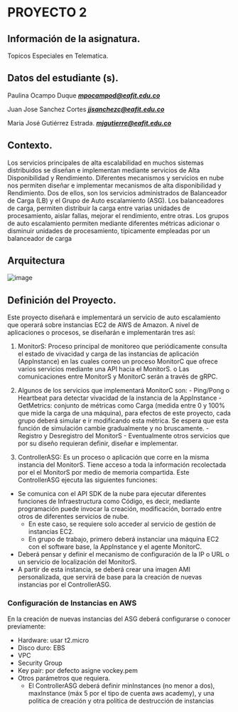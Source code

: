 # PROYECTO 2

## Información de la asignatura.
Topicos Especiales en Telematica.

## Datos del estudiante (s).
Paulina Ocampo Duque ***mpocampod@eafit.edu.co***

Juan Jose Sanchez Cortes ***jjsanchezc@eafit.edu.co***

Maria José Gutiérrez Estrada. ***mjgutierre@eafit.edu.co***



## Contexto.

Los servicios principales de alta escalabilidad en muchos sistemas distribuidos se diseñan e implementan mediante servicios de Alta Disponibilidad y Rendimiento. Diferentes mecanismos y
servicios en nube nos permiten diseñar e implementar mecanismos de alta disponibilidad y Rendimiento. Dos de ellos, son los servicios administrados de Balanceador de Carga (LB) y el Grupo de
Auto escalamiento (ASG). Los balanceadores de carga, permiten distribuir la carga entre varias unidades de procesamiento, aislar fallas, mejorar el rendimiento, entre otras. Los grupos de auto
escalamiento permiten mediante diferentes métricas adicionar o disminuir unidades de procesamiento, típicamente empleadas por un balanceador de carga

## Arquitectura 

![image](https://github.com/mpocampod/proyecto2/assets/68908889/ae810e52-220e-48da-96b1-306773c1a57c)

## Definición del Proyecto. 

Este proyecto diseñará e implementará un servicio de auto escalamiento que operará sobre instancias EC2 de AWS de Amazon. A nivel de aplicaciones o procesos, se diseñarán e implementarán tres así: 

1. MonitorS: Proceso principal de monitoreo que periódicamente consulta el estado de vivacidad y carga de las instancias de aplicación (AppInstance) en las cuales correo un proceso MonitorC que ofrece varios servicios mediante una API hacia el MonitorS.
  o Las comunicaciones entre MonitorS y MonitorC serán a través de gRPC.
  2. Algunos de los servicios que implementará MonitorC son:
    - Ping/Pong o Heartbeat para detectar vivacidad de la instancia de la AppInstance
    - GetMetrics: conjunto de métricas como Carga (medida entre 0 y 100% que mide la carga de una máquina), para efectos de este proyecto, cada grupo
    deberá simular e ir modificando esta métrica. Se espera que esta función de simulación cambie gradualmente y no bruscamente.
    - Registro y Desregistro del MonitorS
    - Eventualmente otros servicios que por su diseño requieran definir, diseñar e
    implementar.

3. ControllerASG: Es un proceso o aplicación que corre en la misma instancia del MonitorS. Tiene acceso a toda la información recolectada por el el MonitorS por medio de memoria
compartida. Este ControllerASG ejecuta las siguientes funciones:

  - Se comunica con el API SDK de la nube para ejecutar diferentes funciones de Infraestructura como Código, es decir, mediante programación puede invocar la creación, modificación, borrado entre otros de diferentes servicios de nube.
      - En este caso, se requiere solo acceder al servicio de gestión de instancias EC2.
      - En grupo de trabajo, primero deberá instanciar una máquina EC2 con el software base, la AppInstance y el agente MonitorC.
  - Deberá pensar y definir el mecanismo de configuración de la IP o URL o un servicio de localización del MonitorS.
  - A partir de esta instancia, se deberá crear una imagen AMI personalizada, que servirá de base para la creación de nuevas instancias por el ControllerASG.


### Configuración de Instancias en AWS

En la creación de nuevas instancias del ASG deberá configurarse o conocer previamente:
- Hardware: usar t2.micro
- Disco duro: EBS
- VPC
- Security Group
- Key pair: por defecto asigne vockey.pem
- Otros parámetros que requiera.
    - El ControllerASG deberá definir minInstances (no menor a dos), maxInstance (máx 5 por el tipo de cuenta aws academy), y una politica de creación y otra política de destrucción de instancias

